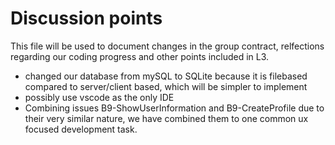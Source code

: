 # Discussion points

This file will be used to document changes in the group contract, relfections regarding our coding progress and other points included in L3.

- changed our database from mySQL to SQLite because it is filebased compared to server/client based, which will be simpler to implement
- possibly use vscode as the only IDE
- Combining issues B9-ShowUserInformation and B9-CreateProfile due to their very similar nature, we have combined them to one common ux focused development task.